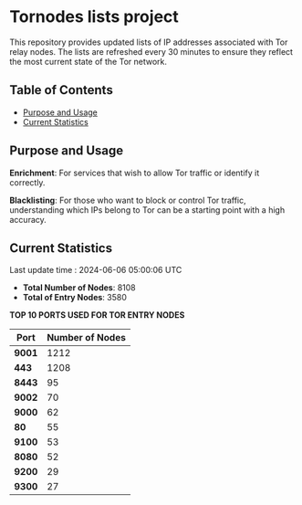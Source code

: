 # Tornodes lists project

This repository provides updated lists of IP addresses associated with Tor relay nodes. The lists are refreshed every 30 minutes to ensure they reflect the most current state of the Tor network.

## Table of Contents

- [Purpose and Usage](#purpose-and-usage)
- [Current Statistics](#current-statistics)


## Purpose and Usage

**Enrichment**: For services that wish to allow Tor traffic or identify it correctly.

**Blacklisting**: For those who want to block or control Tor traffic, understanding which IPs belong to Tor can be a starting point with a high accuracy.

## Current Statistics

Last update time : 2024-06-06 05:00:06 UTC

- **Total Number of Nodes**: 8108
- **Total of Entry Nodes**: 3580

**TOP 10 PORTS USED FOR TOR ENTRY NODES**

| **Port** | **Number of Nodes** |
|------|-----------------|
| **9001**   | 1212  |
| **443**   | 1208  |
| **8443**   | 95  |
| **9002**   | 70  |
| **9000**   | 62  |
| **80**   | 55  |
| **9100**   | 53  |
| **8080**   | 52  |
| **9200**   | 29  |
| **9300**   | 27  |

